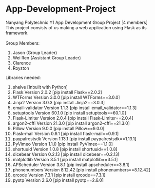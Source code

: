 # App-Development-Project
Nanyang Polytechnic Y1 App Development Group Project [4 members]<br>
This project consists of us making a web application using Flask as its framework.<br>
<br>
Group Members: 
<ol>
  <li>Jason (Group Leader)</li>
  <li>Wei Ren (Assistant Group Leader)</li>
  <li>Clarence</li>
  <li>Royston</li>
</ol>
Libraries needed:
<ol>
  <li>shelve [Inbuilt with Python]</li>
  <li>Flask Version 2.0.2 [pip install Flask==2.0.2]</li>
  <li>WTForms Version 3.0.0 [pip install WTForms==3.0.0]</li>
  <li>Jinja2 Version 3.0.3 [pip install Jinja2==3.0.3]</li>
  <li>email-validator Version 1.1.3 [pip install email_validator==1.1.3]</li>
  <li>setuptools Version 60.1.0 [pip install setuptools==60.1.0]</li>
  <li>Flask-Limiter Version 2.0.4 [pip install Flask-Limiter==2.0.4]</li>
  <li>argon2-cffi Version 21.3.0 [pip install argon2-cffi==21.3.0]</li>
  <li>Pillow Version 9.0.0 [pip install Pillow==9.0.0]</li>
  <li>Flask-mail Version 0.9.1 [pip install flask-mail==0.9.1]</li>
  <li>paypalrestsdk Version 1.13.1 [pip install paypalrestsdk==1.13.1]</li>
  <li>PyVimeo Version 1.1.0 [pip install PyVimeo==1.1.0]</li>
  <li>shortuuid Version 1.0.8 [pip install shortuuid==1.0.8]</li>
  <li>dicebear Version 0.2.13 [pip install dicebear==0.2.13]</li>
  <li>matplotlib Version 3.5.1 [pip install matplotlib==3.5.1]</li>
  <li>APScheduler Version 3.8.1 [pip install apscheduler==3.8.1]</li>
  <li>phonenumbers Version 8.12.42 [pip install phonenumbers==8.12.42]</li>
  <li>qrcode Version 7.3.1 [pip install qrcode==7.3.1]</li>
  <li>pyotp Version 2.6.0 [pip install pyotp==2.6.0]</li>
</ol>	
